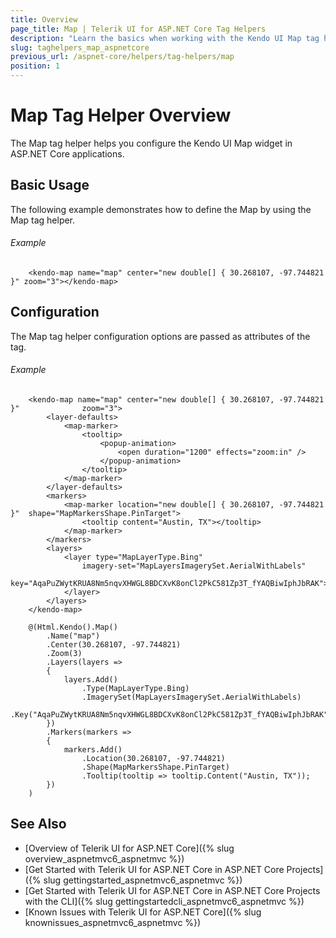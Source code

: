 ```yaml
---
title: Overview
page_title: Map | Telerik UI for ASP.NET Core Tag Helpers
description: "Learn the basics when working with the Kendo UI Map tag helper for ASP.NET Core (MVC 6 or ASP.NET Core MVC)."
slug: taghelpers_map_aspnetcore
previous_url: /aspnet-core/helpers/tag-helpers/map
position: 1
---
```


# Map Tag Helper Overview

The Map tag helper helps you configure the Kendo UI Map widget in ASP.NET Core applications.

## Basic Usage

The following example demonstrates how to define the Map by using the Map tag helper.

###### Example

        <kendo-map name="map" center="new double[] { 30.268107, -97.744821 }" zoom="3"></kendo-map>

## Configuration

The Map tag helper configuration options are passed as attributes of the tag.

###### Example

```tab-tagHelper
    <kendo-map name="map" center="new double[] { 30.268107, -97.744821 }"              zoom="3">
        <layer-defaults>
            <map-marker>
                <tooltip>
                    <popup-animation>
                        <open duration="1200" effects="zoom:in" />
                    </popup-animation>
                </tooltip>
            </map-marker>
        </layer-defaults>
        <markers>
            <map-marker location="new double[] { 30.268107, -97.744821 }"  shape="MapMarkersShape.PinTarget">
                <tooltip content="Austin, TX"></tooltip>
            </map-marker>
        </markers>
        <layers>
            <layer type="MapLayerType.Bing"
                imagery-set="MapLayersImagerySet.AerialWithLabels"
                key="AqaPuZWytKRUA8Nm5nqvXHWGL8BDCXvK8onCl2PkC581Zp3T_fYAQBiwIphJbRAK">
            </layer>
        </layers>
    </kendo-map>
```
```tab-cshtml
    @(Html.Kendo().Map()
        .Name("map")
        .Center(30.268107, -97.744821)
        .Zoom(3)
        .Layers(layers =>
        {
            layers.Add()
                .Type(MapLayerType.Bing)
                .ImagerySet(MapLayersImagerySet.AerialWithLabels)
                .Key("AqaPuZWytKRUA8Nm5nqvXHWGL8BDCXvK8onCl2PkC581Zp3T_fYAQBiwIphJbRAK");
        })
        .Markers(markers =>
        {
            markers.Add()
                .Location(30.268107, -97.744821)
                .Shape(MapMarkersShape.PinTarget)
                .Tooltip(tooltip => tooltip.Content("Austin, TX"));
        })
    )
```

## See Also

* [Overview of Telerik UI for ASP.NET Core]({% slug overview_aspnetmvc6_aspnetmvc %})
* [Get Started with Telerik UI for ASP.NET Core in ASP.NET Core Projects]({% slug gettingstarted_aspnetmvc6_aspnetmvc %})
* [Get Started with Telerik UI for ASP.NET Core in ASP.NET Core Projects with the CLI]({% slug gettingstartedcli_aspnetmvc6_aspnetmvc %})
* [Known Issues with Telerik UI for ASP.NET Core]({% slug knownissues_aspnetmvc6_aspnetmvc %})
